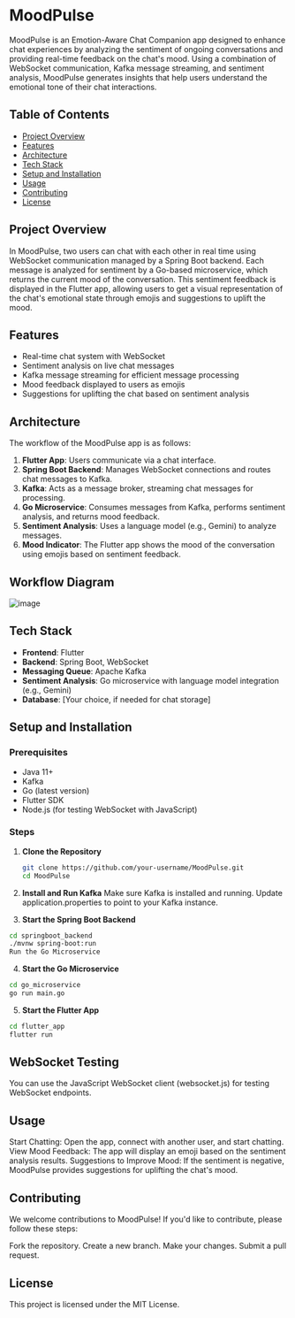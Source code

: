 # MoodPulse

MoodPulse is an Emotion-Aware Chat Companion app designed to enhance chat experiences by analyzing the sentiment of ongoing conversations and providing real-time feedback on the chat's mood. Using a combination of WebSocket communication, Kafka message streaming, and sentiment analysis, MoodPulse generates insights that help users understand the emotional tone of their chat interactions.

## Table of Contents

- [Project Overview](#project-overview)
- [Features](#features)
- [Architecture](#architecture)
- [Tech Stack](#tech-stack)
- [Setup and Installation](#setup-and-installation)
- [Usage](#usage)
- [Contributing](#contributing)
- [License](#license)

## Project Overview

In MoodPulse, two users can chat with each other in real time using WebSocket communication managed by a Spring Boot backend. Each message is analyzed for sentiment by a Go-based microservice, which returns the current mood of the conversation. This sentiment feedback is displayed in the Flutter app, allowing users to get a visual representation of the chat's emotional state through emojis and suggestions to uplift the mood.

## Features

- Real-time chat system with WebSocket
- Sentiment analysis on live chat messages
- Kafka message streaming for efficient message processing
- Mood feedback displayed to users as emojis
- Suggestions for uplifting the chat based on sentiment analysis

## Architecture

The workflow of the MoodPulse app is as follows:

1. **Flutter App**: Users communicate via a chat interface.
2. **Spring Boot Backend**: Manages WebSocket connections and routes chat messages to Kafka.
3. **Kafka**: Acts as a message broker, streaming chat messages for processing.
4. **Go Microservice**: Consumes messages from Kafka, performs sentiment analysis, and returns mood feedback.
5. **Sentiment Analysis**: Uses a language model (e.g., Gemini) to analyze messages.
6. **Mood Indicator**: The Flutter app shows the mood of the conversation using emojis based on sentiment feedback.

## Workflow Diagram
![image](https://github.com/user-attachments/assets/018c1c1c-0550-43b9-8b2f-5c43b57d788b)


## Tech Stack

- **Frontend**: Flutter
- **Backend**: Spring Boot, WebSocket
- **Messaging Queue**: Apache Kafka
- **Sentiment Analysis**: Go microservice with language model integration (e.g., Gemini)
- **Database**: [Your choice, if needed for chat storage]

## Setup and Installation

### Prerequisites

- Java 11+
- Kafka
- Go (latest version)
- Flutter SDK
- Node.js (for testing WebSocket with JavaScript)

### Steps

1. **Clone the Repository**

   ```bash
   git clone https://github.com/your-username/MoodPulse.git
   cd MoodPulse
2. **Install and Run Kafka**
Make sure Kafka is installed and running. Update application.properties to point to your Kafka instance.

3. **Start the Spring Boot Backend**

```bash
cd springboot_backend
./mvnw spring-boot:run
Run the Go Microservice
```

4. **Start the Go Microservice**
```bash
cd go_microservice
go run main.go
```
5. **Start the Flutter App**

```bash
cd flutter_app
flutter run
```
## WebSocket Testing

You can use the JavaScript WebSocket client (websocket.js) for testing WebSocket endpoints.

## Usage
Start Chatting: Open the app, connect with another user, and start chatting.
View Mood Feedback: The app will display an emoji based on the sentiment analysis results.
Suggestions to Improve Mood: If the sentiment is negative, MoodPulse provides suggestions for uplifting the chat's mood.

## Contributing
We welcome contributions to MoodPulse! If you'd like to contribute, please follow these steps:

Fork the repository.
Create a new branch.
Make your changes.
Submit a pull request.

## License
This project is licensed under the MIT License.
